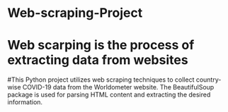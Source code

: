 # Web-scraping-Project
# Web scarping is the process of extracting data from websites
#This Python project utilizes web scraping techniques to collect country-wise COVID-19 data from the Worldometer website. The BeautifulSoup package is used for parsing HTML content and extracting the desired information.

